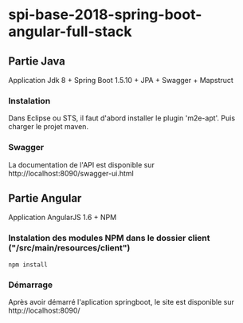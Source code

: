 # spi-base-2018-spring-boot-angular-full-stack

## Partie Java
Application Jdk 8 + Spring Boot 1.5.10 + JPA + Swagger + Mapstruct

### Instalation
Dans Eclipse ou STS, il faut d'abord installer le plugin 'm2e-apt'.
Puis charger le projet maven.

### Swagger
La documentation de l'API est disponible sur http://localhost:8090/swagger-ui.html

## Partie Angular
Application AngularJS 1.6 + NPM

### Instalation des modules NPM dans le dossier client ("/src/main/resources/client")
`npm install`

### Démarrage
Après avoir démarré l'aplication springboot, le site est disponible sur http://localhost:8090/
